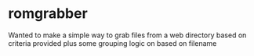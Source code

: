 # romgrabber
Wanted to make a simple way to grab files from a web directory based on criteria provided plus some grouping logic on based on filename
